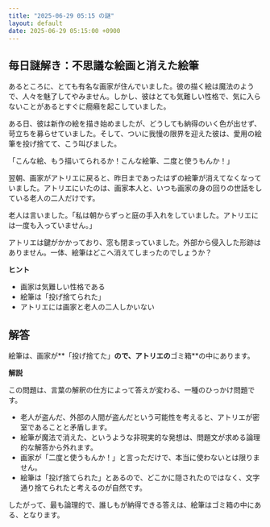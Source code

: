 ```yaml
---
title: "2025-06-29 05:15 の謎"
layout: default
date: 2025-06-29 05:15:00 +0900
---
```

## 毎日謎解き：不思議な絵画と消えた絵筆

あるところに、とても有名な画家が住んでいました。彼の描く絵は魔法のようで、人々を魅了してやみません。しかし、彼はとても気難しい性格で、気に入らないことがあるとすぐに癇癪を起こしていました。

ある日、彼は新作の絵を描き始めましたが、どうしても納得のいく色が出せず、苛立ちを募らせていました。そして、ついに我慢の限界を迎えた彼は、愛用の絵筆を投げ捨てて、こう叫びました。

「こんな絵、もう描いてられるか！こんな絵筆、二度と使うもんか！」

翌朝、画家がアトリエに戻ると、昨日まであったはずの絵筆が消えてなくなっていました。アトリエにいたのは、画家本人と、いつも画家の身の回りの世話をしている老人の二人だけです。

老人は言いました。「私は朝からずっと庭の手入れをしていました。アトリエには一度も入っていません。」

アトリエは鍵がかかっており、窓も閉まっていました。外部から侵入した形跡はありません。一体、絵筆はどこへ消えてしまったのでしょうか？

**ヒント**

*   画家は気難しい性格である
*   絵筆は「投げ捨てられた」
*   アトリエには画家と老人の二人しかいない

## 解答

絵筆は、画家が**「投げ捨てた」**ので、アトリエの**ゴミ箱**の中にあります。

**解説**

この問題は、言葉の解釈の仕方によって答えが変わる、一種のひっかけ問題です。

*   老人が盗んだ、外部の人間が盗んだという可能性を考えると、アトリエが密室であることと矛盾します。
*   絵筆が魔法で消えた、というような非現実的な発想は、問題文が求める論理的な解答から外れます。
*   画家が「二度と使うもんか！」と言っただけで、本当に使わないとは限りません。
*   絵筆は「投げ捨てられた」とあるので、どこかに隠されたのではなく、文字通り捨てられたと考えるのが自然です。

したがって、最も論理的で、誰しもが納得できる答えは、絵筆はゴミ箱の中にある、となります。
